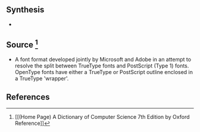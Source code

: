 ## Synthesis
- 
## Source [^1]
- A font format developed jointly by Microsoft and Adobe in an attempt to resolve the split between TrueType fonts and PostScript (Type 1) fonts. OpenType fonts have either a TrueType or PostScript outline enclosed in a TrueType 'wrapper'.
## References

[^1]: [[(Home Page) A Dictionary of Computer Science 7th Edition by Oxford Reference]]